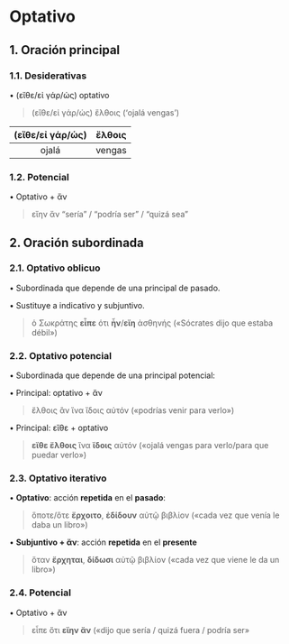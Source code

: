 # Optativo

## 1. Oración principal

### 1.1. Desiderativas

• (εἴθε/εἰ γάρ/ὡς) optativo

> (εἴθε/εἰ γάρ/ὡς) ἔλθοις (‘ojalá vengas’)

| (εἴθε/εἰ γάρ/ὡς) | ἔλθοις  |
| :----------------: | :-------: |
|      ojalá      | vengas |

### 1.2. Potencial

• Optativo + ἄν

> εἴην ἄν “sería” / “podría ser” / “quizá sea”

## 2. Oración subordinada

### 2.1. Optativo oblicuo

• Subordinada que depende de una principal de pasado.

• Sustituye a indicativo y subjuntivo.

> ὁ Σωκράτης **εἶπε** ότι **ἦν**/**εἴη** ἀσθηνής («Sócrates dijo que estaba débil»)

### 2.2. Optativo potencial

• Subordinada que depende de una principal potencial:

• Principal: optativo + ἄν

> ἔλθοις ἂν ἵνα ἴδοις αὐτόν («podrías venir para verlo»)

• Principal: εἴθε + optativo

> **εἴθε ἔλθοις**  ἵνα **ἴδοις** αὐτόν («ojalá vengas para verlo/para que puedar verlo»)

### 2.3. Optativo iterativo

• **Optativo**: acción **repetida** en el **pasado**:

> ὅποτε/ὅτε **ἔρχοιτο**, **ἐδίδουν** αὐτῷ βιβλίον («cada vez que venía le daba un libro»)

• **Subjuntivo + ἄν**: acción **repetida** en el **presente**

> ὅταν **ἔρχηται**, **δίδωσι** αὐτῷ βιβλίον («cada vez que viene le da un libro»)

### 2.4. Potencial

• Optativo + ἄν

> εἶπε ὅτι **εἴην ἄν** («dijo que sería / quizá fuera / podría ser»
